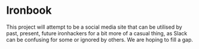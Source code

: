 # Ironbook
This project will attempt to be a social media site that can be utilised by past, present, future ironhackers for a bit more of a casual thing, as Slack can be confusing for some or ignored by others. We are hoping to fill a gap.
